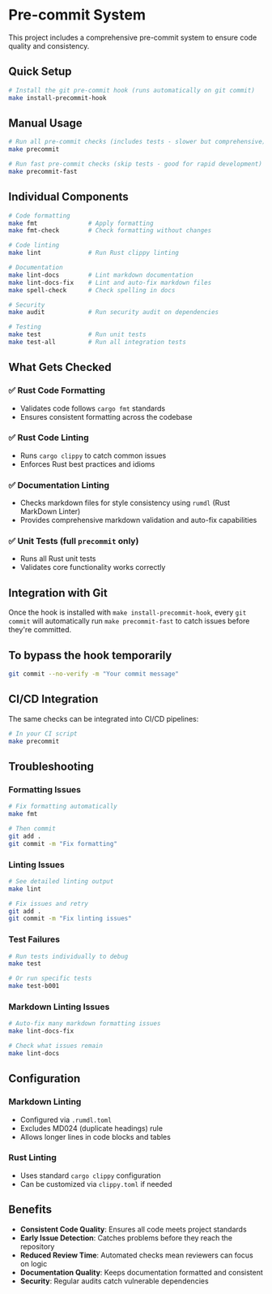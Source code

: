 # Pre-commit System

This project includes a comprehensive pre-commit system to ensure code quality and consistency.

## Quick Setup

```bash
# Install the git pre-commit hook (runs automatically on git commit)
make install-precommit-hook
```

## Manual Usage

```bash
# Run all pre-commit checks (includes tests - slower but comprehensive)
make precommit

# Run fast pre-commit checks (skip tests - good for rapid development)
make precommit-fast
```

## Individual Components

```bash
# Code formatting
make fmt              # Apply formatting
make fmt-check        # Check formatting without changes

# Code linting
make lint             # Run Rust clippy linting

# Documentation
make lint-docs        # Lint markdown documentation
make lint-docs-fix    # Lint and auto-fix markdown files
make spell-check      # Check spelling in docs

# Security
make audit            # Run security audit on dependencies

# Testing
make test             # Run unit tests
make test-all         # Run all integration tests
```

## What Gets Checked

### ✅ Rust Code Formatting

- Validates code follows `cargo fmt` standards
- Ensures consistent formatting across the codebase

### ✅ Rust Code Linting

- Runs `cargo clippy` to catch common issues
- Enforces Rust best practices and idioms

### ✅ Documentation Linting

- Checks markdown files for style consistency using `rumdl` (Rust MarkDown Linter)
- Provides comprehensive markdown validation and auto-fix capabilities

### ✅ Unit Tests (full `precommit` only)

- Runs all Rust unit tests
- Validates core functionality works correctly

## Integration with Git

Once the hook is installed with `make install-precommit-hook`, every `git commit` will automatically run `make precommit-fast` to catch issues before they're committed.

## To bypass the hook temporarily

```bash
git commit --no-verify -m "Your commit message"
```

## CI/CD Integration

The same checks can be integrated into CI/CD pipelines:

```bash
# In your CI script
make precommit
```

## Troubleshooting

### Formatting Issues

```bash
# Fix formatting automatically
make fmt

# Then commit
git add .
git commit -m "Fix formatting"
```

### Linting Issues

```bash
# See detailed linting output
make lint

# Fix issues and retry
git add .
git commit -m "Fix linting issues"
```

### Test Failures

```bash
# Run tests individually to debug
make test

# Or run specific tests
make test-b001
```

### Markdown Linting Issues

```bash
# Auto-fix many markdown formatting issues
make lint-docs-fix

# Check what issues remain
make lint-docs
```

## Configuration

### Markdown Linting

- Configured via `.rumdl.toml`
- Excludes MD024 (duplicate headings) rule
- Allows longer lines in code blocks and tables

### Rust Linting

- Uses standard `cargo clippy` configuration
- Can be customized via `clippy.toml` if needed

## Benefits

- **Consistent Code Quality**: Ensures all code meets project standards
- **Early Issue Detection**: Catches problems before they reach the repository
- **Reduced Review Time**: Automated checks mean reviewers can focus on logic
- **Documentation Quality**: Keeps documentation formatted and consistent
- **Security**: Regular audits catch vulnerable dependencies
